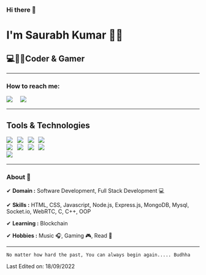 ### Hi there 👋
<!--
**skrajup/skrajup** is a ✨ _special_ ✨ repository because its `README.md` (this file) appears on your GitHub profile.

Here are some ideas to get you started:

- 🔭 I’m currently working on ...
- 🌱 I’m currently learning ...
- 👯 I’m looking to collaborate on ...
- 🤔 I’m looking for help with ...
- 💬 Ask me about ...
- 📫 How to reach me: ...
- 😄 Pronouns: ...
- ⚡ Fun fact: ...
-->

<h1>I'm Saurabh Kumar 🙋‍♂️</h1>
<h2>💻👨‍💻Coder & Gamer</h2>

<hr>

<h3>How to reach me:</h3>

<a href="https://www.linkedin.com/in/skr2065"><img src="https://img.shields.io/badge/linkedin-%230077B5.svg?&style=for-the-badge&logo=linkedin&logoColor=white" /></a>&nbsp;&nbsp;&nbsp;&nbsp;
<i class="fa-brands fa-linkedin"></i>
<a href="mailto:skrajprof1947@gmail.com"><img src="https://img.shields.io/badge/gmail-%23D14836.svg?&style=for-the-badge&logo=gmail&logoColor=white" /></a>&nbsp;&nbsp;&nbsp;&nbsp;
<hr>

<h2>Tools & Technologies</h2>
<p>
   <img src="https://img.shields.io/badge/-HTML-orange" />&nbsp;&nbsp;
   <img src="https://img.shields.io/badge/-CSS-green" />&nbsp;&nbsp;
   <img src="https://img.shields.io/badge/-JavaScript-yellow" />&nbsp;&nbsp;
   <img src="https://img.shields.io/badge/-Bootstrap-blueviolet" />&nbsp;&nbsp;
   <br />
   <img src="https://img.shields.io/badge/-Node.js-green" />&nbsp;&nbsp;
   <img src="https://img.shields.io/badge/-MongoDB-blue" />&nbsp;&nbsp;
   <img src="https://img.shields.io/badge/-MySQL-orange" />&nbsp;&nbsp;
   <img src="https://img.shields.io/badge/-Git-informational" />&nbsp;&nbsp;
   <br />
   <img src="https://img.shields.io/badge/-GitHub-success" />&nbsp;&nbsp;
</p> 


<hr>

### About 📌

✔  **Domain :** Software Development, Full Stack Development 💻

✔  **Skills :** HTML, CSS, Javascript, Node.js, Express.js, MongoDB, Mysql, Socket.io, WebRTC, C, C++, OOP

✔  **Learning :** Blockchain

✔  **Hobbies :**  Music 🎧, Gaming 🎮, Read 📕

<hr>

```
No matter how hard the past, You can always begin again..... Budhha
```
Last Edited on: 18/09/2022
